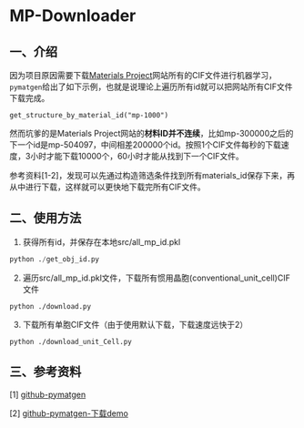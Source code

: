 # MP-Downloader

## 一、介绍

因为项目原因需要下载[Materials Project](https://materialsproject.org/)网站所有的CIF文件进行机器学习，`pymatgen`给出了如下示例，也就是说理论上遍历所有id就可以把网站所有CIF文件下载完成。

```
get_structure_by_material_id("mp-1000")
```

然而坑爹的是Materials Project网站的**材料ID并不连续**，比如mp-300000之后的下一个id是mp-504097，中间相差200000个id。按照1个CIF文件每秒的下载速度，3小时才能下载10000个，60小时才能从找到下一个CIF文件。

参考资料[1-2]，发现可以先通过构造筛选条件找到所有materials_id保存下来，再从中进行下载，这样就可以更快地下载完所有CIF文件。



## 二、使用方法

1. 获得所有id，并保存在本地src/all_mp_id.pkl

```python
python ./get_obj_id.py
```

2. 遍历src/all_mp_id.pkl文件，下载所有惯用晶胞(conventional_unit_cell)CIF文件

```
python ./download.py
```

3. 下载所有单胞CIF文件（由于使用默认下载，下载速度远快于2）

```
python ./download_unit_Cell.py
```

## 三、参考资料

[1] [github-pymatgen](https://github.com/materialsproject/mapidoc)

[2] [github-pymatgen-下载demo](https://github.com/materialsproject/mapidoc/blob/7f7ce08488b2e44fc758c903e9828b969a27d421/example_notebooks/Get%20all%20MP%20oxide%20CIFs.ipynb)